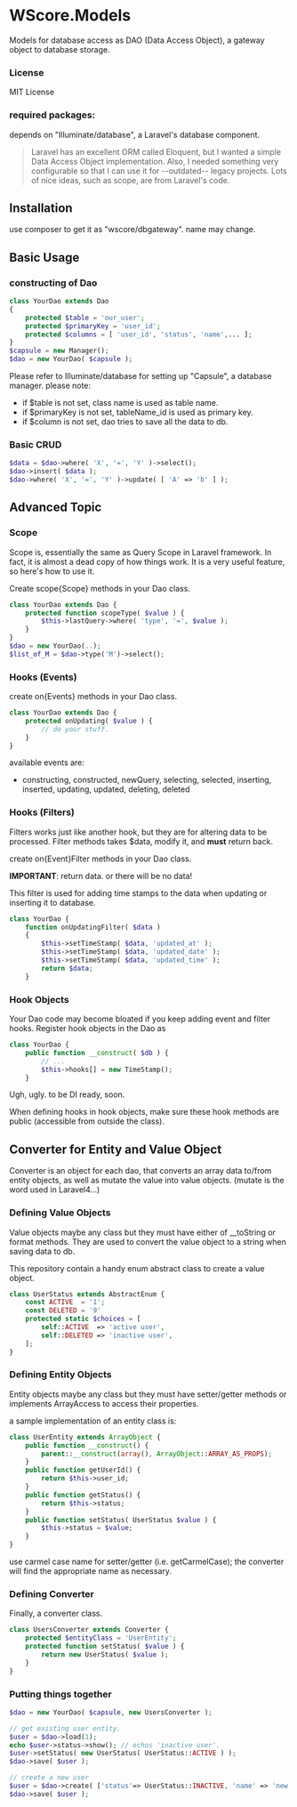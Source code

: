 WScore.Models
================

Models for database access as DAO (Data Access Object), 
a gateway object to database storage. 

### License

MIT License

### required packages:

depends on "Illuminate/database", a Laravel's database component.

> Laravel has an excellent ORM called Eloquent, but
I wanted a simple Data Access Object implementation.
Also, I needed something very configurable so that I can
use it for --outdated-- legacy projects.
Lots of nice ideas, such as scope, are from Laravel's code.


Installation
------------

use composer to get it as "wscore/dbgateway". name may change.


Basic Usage
-----------

### constructing of Dao

```php
class YourDao extends Dao
{
    protected $table = 'our_user';
    protected $primaryKey = 'user_id';
    protected $columns = [ 'user_id', 'status', 'name',... ];
}
$capsule = new Manager();
$dao = new YourDao( $capsule );
```

Please refer to Illuminate/database for setting up "Capsule",
a database manager. please note:

*   if $table is not set, class name is used as table name. 
*   if $primaryKey is not set, tableName_id is used as primary key.
*   if $column is not set, dao tries to save all the data to db.

### Basic CRUD

```php
$data = $dao->where( 'X', '=', 'Y' )->select();
$dao->insert( $data );
$dao->where( 'X', '=', 'Y' )->update( [ 'A' => 'b' ] );
```


Advanced Topic
--------------

### Scope

Scope is, essentially the same as Query Scope in Laravel framework.
In fact, it is almost a dead copy of how things work. It is a very
useful feature, so here's how to use it.

Create scope{Scope} methods in your Dao class.

```php
class YourDao extends Dao {
    protected function scopeType( $value ) {
        $this->lastQuery->where( 'type', '=', $value );
    }
}
$dao = new YourDao(..);
$list_of_M = $dao->type('M')->select();
```

### Hooks (Events)

create on{Events} methods in your Dao class.

```php
class YourDao extends Dao {
    protected onUpdating( $value ) {
        // do your stuff.
    }
}
```

available events are:

*   constructing, constructed, newQuery, selecting, selected,
    inserting, inserted, updating, updated, deleting, deleted


### Hooks (Filters)

Filters works just like another hook, but they are for altering
data to be processed. Filter methods takes $data, modify it, and
__must__ return back.

create on{Event}Filter methods in your Dao class.

__IMPORTANT__: return data. or there will be no data!

This filter is used for adding time stamps to the data when
updating or inserting it to database.

```php
class YourDao {
    function onUpdatingFilter( $data )
    {
        $this->setTimeStamp( $data, 'updated_at' );
        $this->setTimeStamp( $data, 'updated_date' );
        $this->setTimeStamp( $data, 'updated_time' );
        return $data;
    }
```


### Hook Objects

Your Dao code may become bloated if you keep adding
event and filter hooks. Register hook objects in the
Dao as

```php
class YourDao {
    public function __construct( $db ) {
        // ...
        $this->hooks[] = new TimeStamp();
    }
```

Ugh, ugly. to be DI ready, soon.

When defining hooks in hook objects, make sure these
hook methods are public (accessible from outside the
class).


Converter for Entity and Value Object
-------------------------------------

Converter is an object for each dao, that converts an array
data to/from entity objects, as well as mutate the value into
value objects. (mutate is the word used in Laravel4...)

### Defining Value Objects

Value objects maybe any class but they must have either of
\_\_toString or format methods. They are used to convert the
value object to a string when saving data to db.

This repository contain a handy enum abstract class to
create a value object.

```php
class UserStatus extends AbstractEnum {
    const ACTIVE  = '1';
    const DELETED = '9'
    protected static $choices = [
        self::ACTIVE  => 'active user',
        self::DELETED => 'inactive user',
    ];
}
```

### Defining Entity Objects

Entity objects maybe any class but they must have setter/getter
methods or implements ArrayAccess to access their properties.

a sample implementation of an entity class is:

```php
class UserEntity extends ArrayObject {
    public function __construct() {
        parent::__construct(array(), ArrayObject::ARRAY_AS_PROPS);
    }
    public function getUserId() {
        return $this->user_id;
    }
    public function getStatus() {
        return $this->status;
    }
    public function setStatus( UserStatus $value ) {
        $this->status = $value;
    }
}
```

use carmel case name for setter/getter (i.e. getCarmelCase);
the converter will find the appropriate name as necessary.


### Defining Converter

Finally, a converter class.

```php
class UsersConverter extends Converter {
    protected $entityClass = 'UserEntity';
    protected function setStatus( $value ) {
        return new UserStatus( $value );
    }
}
```

### Putting things together

```php
$dao = new YourDao( $capsule, new UsersConverter );

// get existing user entity. 
$user = $dao->load(1);
echo $user->status->show(); // echos 'inactive user'.
$user->setStatus( new UserStatus( UserStatus::ACTIVE ) );
$dao->save( $user );

// create a new user
$user = $dao->create( ['status'=> UserStatus::INACTIVE, 'name' => 'new user' ] );
$dao->save( $user );
```
